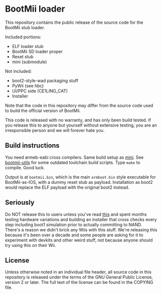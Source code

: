 # BootMii loader

This repository contains the public release of the source code for
the BootMii stub loader.

Included portions:

* ELF loader stub
* BootMii SD loader proper
* Reset stub
* mini (submodule)

Not included:

* boot2-style-wad packaging stuff
* PyWii (see hbc)
* UI/PPC side (CE1LING_CAT)
* Installer

Note that the code in this repository may differ from the source code used to
build the official version of BootMii.

This code is released with no warranty, and has only been build tested.
If you release this to anyone but yourself without extensive testing, you are an
irresponsible person and we will forever hate you.

## Build instructions

You need armeb-eabi cross compilers. Same build setup as
[mini](https://github.com/fail0verflow/mini). See
[bootmii-utils](https://github.com/fail0verflow/bootmii-utils) for some outdated
toolchain build scripts. Type `make` to compile. Good luck.

Output is at `bootmii.bin`, which is the main `armboot.bin` style executable
for BootMii-as-IOS, with a dummy reset stub as payload. Installation as boot2
would replace the ELF payload with the original boot2 instead.

## Seriously

Do NOT release this to users unless you've read
[this](https://marcan.st/2011/01/safe-hacking/) and spent months testing
hardware variations and building an installer that cross checks every step
including boot1 simulation prior to actually committing to NAND. There's a
reason we didn't brick any Wiis with this stuff. We're releasing this because
it's been over a decade and some people are asking for it to experiment with
devkits and other weird stuff, not because anyone should try using this on their
Wii.

## License

Unless otherwise noted in an individual file header, all source code in this
repository is released under the terms of the GNU General Public License,
version 2 or later. The full text of the license can be found in the COPYING
file.
